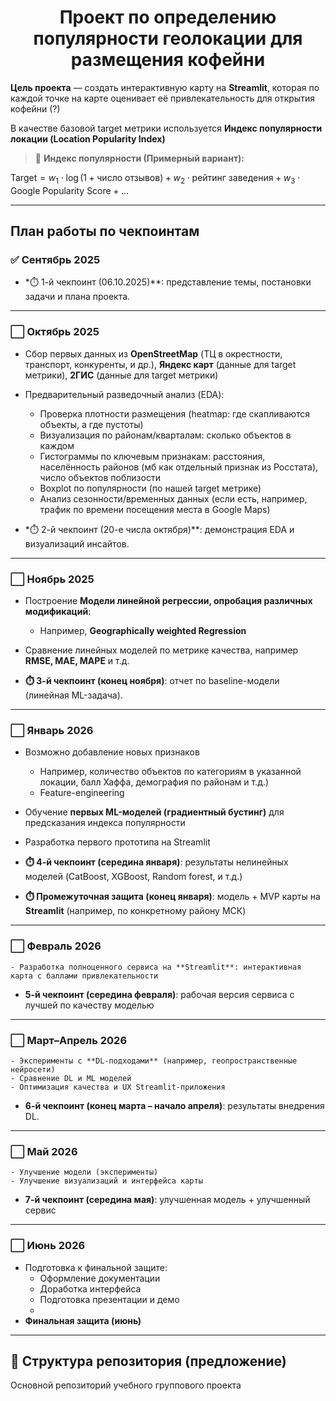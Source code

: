 <h1 align="center">Проект по определению популярности геолокации для размещения кофейни
</h1>

**Цель проекта** — создать интерактивную карту на **Streamlit**, которая по каждой точке на карте оценивает её привлекательность для открытия кофейни (?)

В качестве базовой target метрики используется **Индекс популярности локации (Location Popularity Index)**

> 🎯 **Индекс популярности (Примерный вариант):**
>
$\text{Target} = w_1 \cdot \log(1 + \text{число отзывов}) + 
w_2 \cdot \text{рейтинг заведения} + 
w_3 \cdot \text{Google Popularity Score} + ...$

---

## План работы по чекпоинтам

### ✅ Сентябрь 2025  
- *⏱️ 1-й чекпоинт (06.10.2025)**: представление темы, постановки задачи и плана проекта.

---

### ⬜ Октябрь 2025
  - Сбор первых данных из **OpenStreetMap** (ТЦ в окрестности, транспорт, конкуренты, и др.), **Яндекс карт** (данные для target метрики), **2ГИС** (данные для target метрики)
  - Предварительный разведочный анализ (EDA):  
    - Проверка плотности размещения (heatmap: где скапливаются объекты, а где пустоты)
    - Визуализация по районам/кварталам: сколько объектов в каждом
    - Гистограммы по ключевым признакам: расстояния, населённость районов (мб как отдельный признак из Росстата), число объектов поблизости
    - Boxplot по популярности (по нашей target метрике)
    - Анализ сезонности/временных данных (если есть, например, трафик по времени посещения места в Google Maps)

- *⏱️ 2-й чекпоинт (20-е числа октября)**: демонстрация EDA и визуализаций инсайтов.

---

### ⬜ Ноябрь 2025 
  - Построение **Модели линейной регрессии, опробация различных модификаций**:
    - Например, **Geographically weighted Regression**
  - Сравнение линейных моделей по метрике качества, например **RMSE, MAE, MAPE** и т.д.
    
- **⏱️ 3-й чекпоинт (конец ноября)**: отчет по baseline-модели (линейная ML-задача).

---

### ⬜ Январь 2026
  - Возможно добавление новых признаков
    - Например, количество объектов по категориям в указанной локации, балл Хаффа, демография по районам и т.д.)
    - Feature-engineering 
  - Обучение **первых ML-моделей (градиентный бустинг)** для предсказания индекса популярности
  - Разработка первого прототипа на Streamlit
    
- **⏱️ 4-й чекпоинт (середина января)**: результаты нелинейных моделей (CatBoost, XGBoost, Random forest, и т.д.)
   
- **⏱️ Промежуточная защита (конец января)**: модель + MVP карты на **Streamlit** (например, по конкретному району МСК)

---

### ⬜ Февраль 2026
    - Разработка полноценного сервиса на **Streamlit**: интерактивная карта с баллами привлекательности 
    
- **5-й чекпоинт (середина февраля)**: рабочая версия сервиса с лучшей по качеству моделью 

---

### ⬜ Март–Апрель 2026
    - Эксперименты с **DL-подходами** (например, геопространственные нейросети) 
    - Сравнение DL и ML моделей
    - Оптимизация качества и UX Streamlit-приложения
    
- **6-й чекпоинт (конец марта – начало апреля)**: результаты внедрения DL.

---

### ⬜ Май 2026
    - Улучшение модели (эксперименты)
    - Улучшение визуализаций и интерфейса карты
    
- **7-й чекпоинт (середина мая)**: улучшенная модель + улучшенный сервис

---

### ⬜ Июнь 2026
  - Подготовка к финальной защите:  
    - Оформление документации  
    - Доработка интерфейса  
    - Подготовка презентации и демо
    -   
- **Финальная защита (июнь)**

---

## 📂 Структура репозитория (предложение)

Основной репозиторий учебного группового проекта
